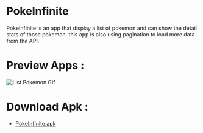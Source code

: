 # PokeInfinite
PokeInfinite is an app that display a list of pokemon and can show the detail stats of those pokemon. this app is also using pagination to load more data from the API.

# Preview Apps :
![List Pokemon Gif](https://myoctocat.com/assets/images/base-octocat.svg)

# Download Apk :
* [PokeInfinite.apk](https://github.com/equinox-jj/PokeInfinite/raw/main/docs/PokeInfinite.apk)
